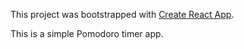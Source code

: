 This project was bootstrapped with [Create React App](https://github.com/facebookincubator/create-react-app).

This is a simple Pomodoro timer app. 